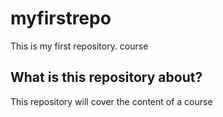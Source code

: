 # myfirstrepo
This is my first repository. course

## What is this repository about?
This repository will cover the content of a course
